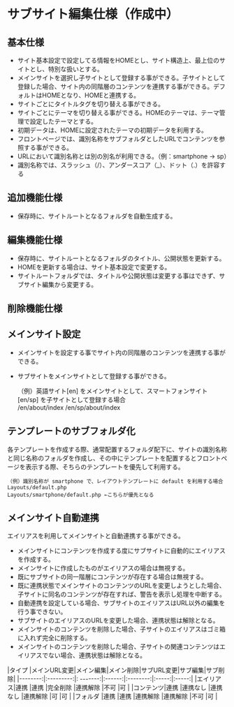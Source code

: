 # サブサイト編集仕様（作成中）

## 基本仕様
- サイト基本設定で設定してる情報をHOMEとし、サイト構造上、最上位のサイトとし、特別な扱いとする。
- メインサイトを選択し子サイトとして登録する事ができる。子サイトとして登録した場合、サイト内の同階層のコンテンツを連携する事ができる。デフォルトはHOMEとなり、HOMEと連携する。
- サイトごとにタイトルタグを切り替える事ができる。
- サイトごとにテーマを切り替える事ができる。HOMEのテーマは、テーマ管理で設定したテーマとする。
- 初期データは、HOMEに設定されたテーマの初期データを利用する。
- フロントページでは、識別名称をサブフォルダとしたURLでコンテンツを参照する事ができる。
- URLにおいて識別名称とは別の別名が利用できる。（例：smartphone → sp）
- 識別名称では、スラッシュ（/）、アンダースコア（_）、ドット（.）を許容する

## 追加機能仕様
- 保存時に、サイトルートとなるフォルダを自動生成する。

## 編集機能仕様
- 保存時に、サイトルートとなるフォルダのタイトル、公開状態を更新する。
- HOMEを更新する場合は、サイト基本設定で変更する。
- サイトルートフォルダでは、タイトルや公開状態は変更する事はできず、サブサイト編集から変更する。

## 削除機能仕様

## メインサイト設定
- メインサイトを設定する事でサイト内の同階層のコンテンツを連携する事ができる。
- サブサイトをメインサイトとして登録する事ができる。


	（例）英語サイト[en] をメインサイトとして、スマートフォンサイト[en/sp] を子サイトとして登録する場合  
	/en/about/index
	/en/sp/about/index


## テンプレートのサブフォルダ化
各テンプレートを作成する際、通常配置するフォルダ配下に、サイトの識別名称と同じ名称のフォルダを作成し、その中にテンプレートを配置するとフロントページを表示する際、そちらのテンプレートを優先して利用する。

	（例）識別名称が smartphone で、レイアウトテンプレートに default を利用する場合
	Layouts/default.php
	Layouts/smartphone/default.php ←こちらが優先となる
	
## メインサイト自動連携
エイリアスを利用してメインサイトと自動連携する事ができる。  

- メインサイトにコンテンツを作成する度にサブサイトに自動的にエイリアスを作成する。
- メインサイトに作成したものがエイリアスの場合は無視する。
- 既にサブサイトの同一階層にコンテンツが存在する場合は無視する。
- 既に連携状態でメインサイトのコンテンツのURLを変更しようとした場合、子サイトに同名のコンテンツが存在すれば、警告を表示し処理を中断する。
- 自動連携を設定している場合、サブサイトのエイリアスはURL以外の編集を行う事できない。
- サブサイトのエイリアスのURLを変更した場合、連携状態は解除となる。
- メインサイトのコンテンツを削除した場合、子サイトのエイリアスはゴミ箱に入れず完全に削除する。
- メインサイトのコンテンツを削除した場合、子サイトの関連コンテンツはエイリアスでない場合、連携状態は解除となる。


|タイプ    |メインURL変更|メイン編集|メイン削除|サブURL変更|サブ編集|サブ削除|
|--------:|:---------:|: -------:|:------:|:--------:|:-----:|:-----:|
|エイリアス|連携        |連携      |完全削除 |連携解除   |不可    |可     |
|コンテンツ|連携        |連携なし  |連携なし |連携解除   |可      |可     |
|フォルダ |連携        |連携      |連携解除 |連携解除   |不可    |可     |



